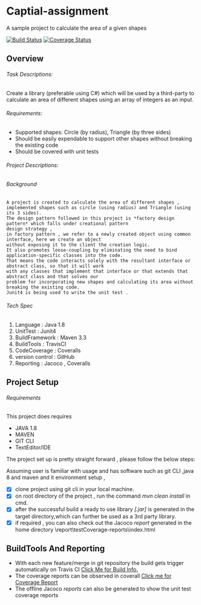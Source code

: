# Captial-assignment
A sample project to calculate the area of a given shapes

[![Build Status](https://api.travis-ci.com/HITimran/captial-assignment.svg?branch=master)](https://travis-ci.com/HITimran/captial-assignment)
[![Coverage Status](https://coveralls.io/repos/github/HITimran/captial-assignment/badge.svg)](https://coveralls.io/github/HITimran/captial-assignment)

## Overview
###### Task Descriptions:
 
Create a library (preferable using C#) which will be used by a third-party to calculate an area of different shapes using an array of integers as an input.

###### Requirements:
* Supported shapes: Circle (by radius), Triangle (by three sides)
* Should be easily expendable to support other shapes without breaking the existing code
* Should be covered with unit tests

###### Project Descriptions:

###### Background 
```
A project is created to calculate the area of different shapes , 
implemented shapes such as circle (using radius) and Triangle (using its 3 sides).
The design pattern followed in this project is *factory design pattern* which falls under creational pattern
design strategy ,
in factory pattern , we refer to a newly created object using common interface, here we create an object 
without exposing it to the client the creation logic.
It also promotes loose-coupling by eliminating the need to bind application-specific classes into the code.
That means the code interacts solely with the resultant interface or abstract class, so that it will work 
with any classes that implement that interface or that extends that abstract class and that solves our 
problem for incorporating new shapes and calculating its area without breaking the existing code.
Junit4 is being used to write the unit test . 
```

###### Tech Spec
 1. Language : Java 1.8
 2. UnitTest : Junit4
 3. BuildFramework : Maven 3.3
 4. BuildTools : TravisCI
 5. CodeCoverage : Coveralls
 6. version control : GitHub
 7. Reporting : Jacoco , Coveralls 

## Project Setup

###### Requirements
This project does requires
* JAVA 1.8
* MAVEN
* GIT CLI
* TextEditor/IDE

The project set up is pretty straight forward , please follow the below steps:

Assuming user is familiar with usage and has software such as git CLI ,java 8 and maven and it environment setup ,
 - [x] clone project using git cli in your local machine.
 - [x] on root directory of the project , run the command *mvn clean install* in cmd.
 - [x] after the successful build a ready to use library *[.jar]* is generated in the target directory,which can further be used as a 3rd party library.
 - [x] if required , you can also check out the Jacoco *report* generated in the home directory \report\testCoverage-reports\index.html

## BuildTools And Reporting
- With each new feature/merge in git repository the build gets trigger automatically on Travis CI [Click Me for Build Info.](https://travis-ci.com/HITimran/captial-assignment) 
- The coverage reports can be observed in coverall [Click me for Coverage Report](https://coveralls.io/github/HITimran/captial-assignment)
- The offline Jacoco *reports* can also be generated to show the unit test coverage reports
